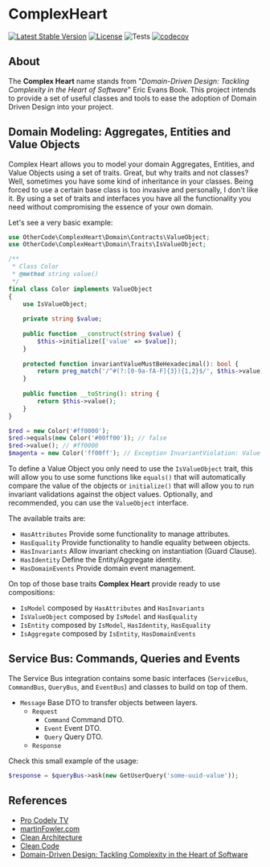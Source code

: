 # ComplexHeart

[![Latest Stable Version](https://poser.pugx.org/othercode/complex-heart/v)](//packagist.org/packages/othercode/complex-heart)
[![License](https://poser.pugx.org/othercode/complex-heart/license)](//packagist.org/packages/othercode/complex-heart)
![Tests](https://github.com/othercodes/ComplexHeart/workflows/Tests/badge.svg)
[![codecov](https://codecov.io/gh/othercodes/ComplexHeart/branch/main/graph/badge.svg?token=wL3xLFaT22)](https://codecov.io/gh/othercodes/ComplexHeart)

## About

The **Complex Heart** name stands from "_Domain-Driven Design: Tackling Complexity in the Heart of Software_" Eric Evans
Book. This project intends to provide a set of useful classes and tools to ease the adoption of Domain Driven Design
into your project.

## Domain Modeling: Aggregates, Entities and Value Objects

Complex Heart allows you to model your domain Aggregates, Entities, and Value Objects using a set of traits. Great, but
why traits and not classes? Well, sometimes you have some kind of inheritance in your classes. Being forced to use a
certain base class is too invasive and personally, I don't like it. By using a set of traits and interfaces you have all
the functionality you need without compromising the essence of your own domain.

Let's see a very basic example:

```php
use OtherCode\ComplexHeart\Domain\Contracts\ValueObject;
use OtherCode\ComplexHeart\Domain\Traits\IsValueObject;

/**
 * Class Color
 * @method string value()
 */
final class Color implements ValueObject 
{
    use IsValueObject;
    
    private string $value;
 
    public function __construct(string $value) {
        $this->initialize(['value' => $value]);
    }
    
    protected function invariantValueMustBeHexadecimal(): bool {
        return preg_match('/^#(?:[0-9a-fA-F]{3}){1,2}$/', $this->value) === 1;
    }
    
    public function __toString(): string {
        return $this->value();
    }
}

$red = new Color('#ff0000');
$red->equals(new Color('#00ff00')); // false
$red->value(); // #ff0000
$magenta = new Color('ff00ff'); // Exception InvariantViolation: Value must be hexadecimal.
```

To define a Value Object you only need to use the `IsValueObject` trait, this will allow you to use some functions like
`equals()` that will automatically compare the value of the objects or `initialize()` that will allow you to run
invariant validations against the object values. Optionally, and recommended, you can use the `ValueObject` interface.

The available traits are:

- `HasAttributes` Provide some functionality to manage attributes.
- `HasEquality` Provide functionality to handle equality between objects.
- `HasInvariants` Allow invariant checking on instantiation (Guard Clause).
- `HasIdentity` Define the Entity/Aggregate identity.
- `HasDomainEvents` Provide domain event management.

On top of those base traits **Complex Heart** provide ready to use compositions:

- `IsModel` composed by `HasAttributes` and `HasInvariants`
- `IsValueObject` composed by `IsModel` and `HasEquality`
- `IsEntity` composed by `IsModel`, `HasIdentity`, `HasEquality`
- `IsAggregate` composed by `IsEntity`, `HasDomainEvents`

## Service Bus: Commands, Queries and Events

The Service Bus integration contains some basic interfaces (`ServiceBus`, `CommandBus`, `QueryBus`, and `EventBus`) and
classes to build on top of them.

- `Message` Base DTO to transfer objects between layers.
    - `Request`
        - `Command` Command DTO.
        - `Event` Event DTO.
        - `Query` Query DTO.
    - `Response`

Check this small example of the usage:

```php 
$response = $queryBus->ask(new GetUserQuery('some-uuid-value'));
```

## References

- [Pro Codely TV](https://pro.codely.tv/library/)
- [martinFowler.com](https://martinfowler.com/tags/domain%20driven%20design.html)
- [Clean Architecture](https://amzn.to/2ImCugP)
- [Clean Code](https://amzn.to/3goF2HK)
- [Domain-Driven Design: Tackling Complexity in the Heart of Software](https://amzn.to/2K0gJ6S)